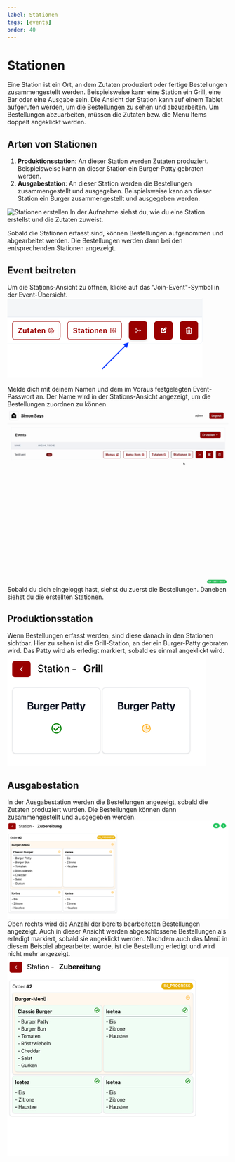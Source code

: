 ```yaml
---
label: Stationen
tags: [events]
order: 40
---
```

# Stationen

Eine Station ist ein Ort, an dem Zutaten produziert oder fertige Bestellungen zusammengestellt werden. Beispielsweise kann eine Station ein Grill, eine Bar oder eine Ausgabe sein.
Die Ansicht der Station kann auf einem Tablet aufgerufen werden, um die Bestellungen zu sehen und abzuarbeiten. Um Bestellungen abzuarbeiten, müssen die Zutaten bzw. die Menu Items doppelt angeklickt werden.

## Arten von Stationen

1. **Produktionsstation**: An dieser Station werden Zutaten produziert. Beispielsweise kann an dieser Station ein Burger-Patty gebraten werden.
2. **Ausgabestation**: An dieser Station werden die Bestellungen zusammengestellt und ausgegeben. Beispielsweise kann an dieser Station ein Burger zusammengestellt und ausgegeben werden.

![Stationen erstellen](assets/stations.gif)
In der Aufnahme siehst du, wie du eine Station erstellst und die Zutaten zuweist.

Sobald die Stationen erfasst sind, können Bestellungen aufgenommen und abgearbeitet werden. Die Bestellungen werden dann bei den entsprechenden Stationen angezeigt.

## Event beitreten
Um die Stations-Ansicht zu öffnen, klicke auf das "Join-Event"-Symbol in der Event-Übersicht.
![Event beitreten](assets/join-event.png)

Melde dich mit deinem Namen und dem im Voraus festgelegten Event-Passwort an. Der Name wird in der Stations-Ansicht angezeigt, um die Bestellungen zuordnen zu können.
![Event beitreten](assets/join-event.gif)
Sobald du dich eingeloggt hast, siehst du zuerst die Bestellungen. Daneben siehst du die erstellten Stationen.

## Produktionsstation
Wenn Bestellungen erfasst werden, sind diese danach in den Stationen sichtbar. Hier zu sehen ist die Grill-Station, an der ein Burger-Patty gebraten wird. Das Patty wird als erledigt markiert, sobald es einmal angeklickt wird.
![Produzierte Zutaten](assets/grill-station-done.png)

## Ausgabestation
In der Ausgabestation werden die Bestellungen angezeigt, sobald die Zutaten produziert wurden. Die Bestellungen können dann zusammengestellt und ausgegeben werden.
![Ausgabestation](assets/assembly.png)
Oben rechts wird die Anzahl der bereits bearbeiteten Bestellungen angezeigt.
Auch in dieser Ansicht werden abgeschlossene Bestellungen als erledigt markiert, sobald sie angeklickt werden. Nachdem auch das Menü in diesem Beispiel abgearbeitet wurde, ist die Bestellung erledigt und wird nicht mehr angezeigt.
![Ausgabestation](assets/assembly-done.png)
